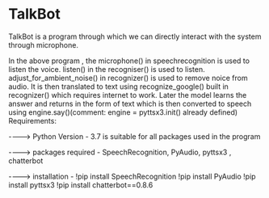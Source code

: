 # TalkBot
TalkBot is a program through which we can directly interact with the system through microphone.

In the above program , the microphone() in speechrecognition is used to listen the voice. listen() in the recogniser() is used to listen. adjust_for_ambient_noise() in recognizer() is used to remove noice from audio. It is then translated to text using recognize_google() built in recognizer() which requires internet to work. Later the model
learns the answer and returns in the form of text which is then converted to speech using engine.say()(comment: engine = pyttsx3.init() already defined)
Requirements:

----> Python Version - 3.7 is suitable for all packages used in the program

----> packages required - SpeechRecognition, PyAudio, pyttsx3 , chatterbot

----> installation - !pip install SpeechRecognition
                     !pip install PyAudio
                     !pip install pyttsx3
                     !pip install chatterbot==0.8.6
